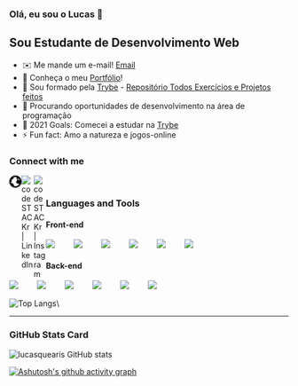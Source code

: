 ### Olá, eu sou o Lucas  👋

## Sou Estudante de Desenvolvimento Web

- ✉️ Me mande um e-mail! [Email](mailto:lucasquearis@hotmail.com?subject=Olá%20Lucas,%20vi%20seu%20github)
- 🔭 Conheça o meu  [Portfólio][portfolio]!
- 🌱 Sou formado pela [Trybe][trybe] - [Repositório Todos Exercícios e Projetos feitos][exercicios]
- 👯 Procurando oportunidades de desenvolvimento na área de programação
- 🥅 2021 Goals: Comecei a estudar na [Trybe][trybe]
- ⚡ Fun fact: Amo a natureza e jogos-online

### Connect with me

[<img align="left" alt="codeSTACKr.com" width="22px" src="https://raw.githubusercontent.com/iconic/open-iconic/master/svg/globe.svg" />][portfolio]
[<img align="left" alt="codeSTACKr | LinkedIn" width="22px" src="https://cdn.jsdelivr.net/npm/simple-icons@v3/icons/linkedin.svg" />][linkedin]
[<img align="left" alt="codeSTACKr | Instagram" width="22px" src="https://cdn.jsdelivr.net/npm/simple-icons@v3/icons/instagram.svg" />][instagram]

<br />

### Languages and Tools

#### Front-end

<img align="left" width="50px" src="https://cdn.jsdelivr.net/gh/devicons/devicon/icons/react/react-original-wordmark.svg" />
<img align="left" width="50px" src="https://cdn.jsdelivr.net/gh/devicons/devicon/icons/jest/jest-plain.svg" />
<img align="left" width="50px" src="https://cdn.jsdelivr.net/gh/devicons/devicon/icons/redux/redux-original.svg" />
<img align="left" width="50px" src="https://cdn.jsdelivr.net/gh/devicons/devicon/icons/html5/html5-original-wordmark.svg" />
<img align="left" width="50px" src="https://cdn.jsdelivr.net/gh/devicons/devicon/icons/css3/css3-original-wordmark.svg" />
<img width="50px" src="https://cdn.jsdelivr.net/gh/devicons/devicon/icons/javascript/javascript-plain.svg" />

#### Back-end

<img align="left" width="50px" src="https://cdn.jsdelivr.net/gh/devicons/devicon/icons/mysql/mysql-original-wordmark.svg" />
<img align="left" width="50px" src="https://cdn.jsdelivr.net/gh/devicons/devicon/icons/mongodb/mongodb-original-wordmark.svg" />
<img align="left" width="50px" src="https://cdn.jsdelivr.net/gh/devicons/devicon/icons/nodejs/nodejs-original-wordmark.svg" />
<img align="left" width="50px" src="https://cdn.jsdelivr.net/gh/devicons/devicon/icons/npm/npm-original-wordmark.svg" />
<img align="left" width="50px" src="https://cdn.jsdelivr.net/gh/devicons/devicon/icons/express/express-original-wordmark.svg" />
<img width="50px" src="https://cdn.jsdelivr.net/gh/devicons/devicon/icons/docker/docker-original-wordmark.svg" />

<br />

![Top Langs](https://github-readme-stats.vercel.app/api/top-langs/?username=lucasquearis&theme=dracula)\

---

### GitHub Stats Card

![lucasquearis GitHub stats](https://github-readme-stats.vercel.app/api?username=lucasquearis&count_private=true&show_icons=true&theme=dracula)

[![Ashutosh's github activity graph](https://activity-graph.herokuapp.com/graph?username=lucasquearis&theme=dracula)](https://github.com/ashutosh00710/github-readme-activity-graph)

[portfolio]: https://lucasquearis.com.br/
[instagram]: https://www.instagram.com/lucasquearis/
[linkedin]: https://www.linkedin.com/in/lucasquearis
[exercicios]: https://github.com/lucasquearis/trybe-exercises
[trybe]: https://www.betrybe.com/
